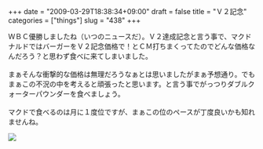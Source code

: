 +++
date = "2009-03-29T18:38:34+09:00"
draft = false
title = "Ｖ２記念"
categories = ["things"]
slug = "438"
+++

ＷＢＣ優勝しましたね（いつのニュースだ）。Ｖ２達成記念と言う事で、マクドナルドではバーガーをＶ２記念価格で！とＣＭ打ちまくってたのでどんな価格なんだろう？と思わず食べに来てしまいました。<br />
<br />
まぁそんな衝撃的な価格は無理だろうなぁとは思いましたがまぁ予想通り。でもまぁこの不況の中を考えると頑張ったと思います。と言う事でがっつりダブルクォーターパウンダーを食べましょう。<br />
<br />
マクドで食べるのは月に１度位ですが、まぁこの位のペースが丁度良いかも知れませんね。<br />

<p>
<a rel="lightbox" href="http://keruru.net/images/49cf4198492ac-DVC00007.jpg"><img src="http://keruru.net/images/49cf4198492ac-thumb_DVC00007.jpg" border="0" /></a>
</p>
